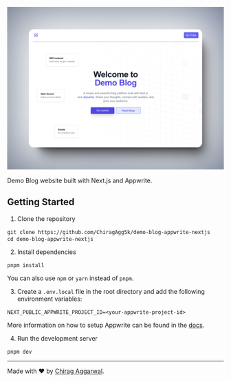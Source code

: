 ![Preview](./public/preview-4x3.png)

Demo Blog website built with Next.js and Appwrite.

## Getting Started

1. Clone the repository

```
git clone https://github.com/ChiragAgg5k/demo-blog-appwrite-nextjs
cd demo-blog-appwrite-nextjs
```

2. Install dependencies

```
pnpm install
```

You can also use `npm` or `yarn` instead of `pnpm`.

3. Create a `.env.local` file in the root directory and add the following environment variables:

```
NEXT_PUBLIC_APPWRITE_PROJECT_ID=<your-appwrite-project-id>
```

More information on how to setup Appwrite can be found in the [docs](./docs/appwrite.md).

4. Run the development server

```
pnpm dev
```

---

Made with ❤️ by [Chirag Aggarwal](https://www.chiragaggarwal.tech/).
